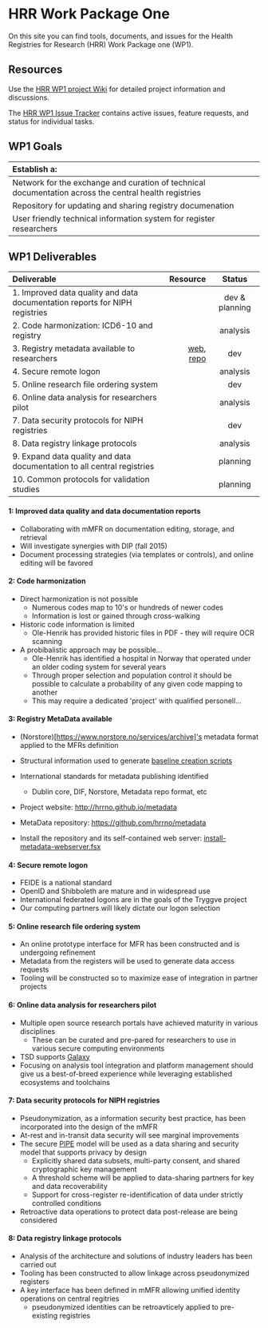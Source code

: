 # HRR Work Package One
On this site you can find tools, documents, and issues for the Health Registries for Research (HRR) Work Package one (WP1).


## Resources

Use the [HRR WP1 project Wiki](https://github.com/hrrno/wp1/wiki) for detailed project information and discussions.

The [HRR WP1 Issue Tracker](https://github.com/hrrno/wp1/issues) contains active issues, feature requests, and status for individual tasks.


## WP1 Goals

| Establish a: |
| :------------|
| Network for the exchange and curation of technical documentation across the central health registries |
| Repository for updating and sharing registry documenation |
| User friendly technical information system for register researchers  |


## WP1 Deliverables

| Deliverable  | Resource  | Status |
| :------------ | ---------------:| :-----:|
| 1. Improved data quality and data documentation reports for NIPH registries |  | dev & planning |
| 2. Code harmonization: ICD6-10 and registry | | analysis |
| 3. Registry metadata available to researchers | [web](http://hrrno.github.io/metadata/), [repo](https://github.com/hrrno/metadata/) | dev |
| 4. Secure remote logon  | | analysis |
| 5. Online research file ordering system | | dev |
| 6. Online data analysis for researchers pilot | | analysis |
| 7. Data security protocols for NIPH registries | |  dev |
| 8. Data registry linkage protocols | | analysis |
| 9. Expand data quality and data documentation to all central registries | | planning  |
| 10. Common protocols for validation studies | | planning |


#### 1: Improved data quality and data documentation reports

* Collaborating with mMFR on documentation editing, storage, and retrieval
* Will investigate synergies with DIP (fall 2015)
* Document processing strategies (via templates or controls), and online editing will be favored


#### 2: Code harmonization

* Direct harmonization is not possible
  * Numerous codes map to 10's or hundreds of newer codes
  * Information is lost or gained through cross-walking
* Historic code information is limited
  * Ole-Henrik has provided historic files in PDF - they will require OCR scanning
* A probibalistic approach may be possible...
  * Ole-Henrik has identified a hospital in Norway that operated under an older coding system for several years
  * Through proper selection and population control it should be possible to calculate a probability of any given code mapping to another
  * This may require a dedicated 'project' with qualified personell...


#### 3: Registry MetaData available


* (Norstore)[https://www.norstore.no/services/archive]'s metadata format applied to the MFRs definition
* Structural information used to generate [baseline creation scripts](https://github.com/hrrno/metadata/tree/master/registries/mfr/data/structure)
* International standards for metadata publishing identified
  * Dublin core, DIF, Norstore, Metadata repo format, etc 

* Project website: http://hrrno.github.io/metadata
* MetaData repository: https://github.com/hrrno/metadata
* Install the repository and its self-contained web server:  [install-metadata-webserver.fsx](https://github.com/hrrno/datamunger/blob/develop/Munger/Scripts/install-metadata-webserver.fsx)


#### 4: Secure remote logon

* FEIDE  is a national standard
* OpenID and Shibboleth are mature and in widespread use
* International federated logons are in the goals of the Tryggve project
* Our computing partners will likely dictate our logon selection


#### 5: Online research file ordering system

* An online prototype interface for MFR has been constructed and is undergoing refinement
* Metadata from the registers will be used to generate data access requests
* Tooling will be constructed so to maximize ease of integration in partner projects


#### 6: Online data analysis for researchers pilot

* Multiple open source research portals have achieved maturity in various disciplines
  * These can be curated and pre-pared for researchers to use in various secure computing environments
* TSD supports [Galaxy](https://galaxyproject.org/)
* Focusing on analysis tool integration and platform management should give us a best-of-breed experience while leveraging established ecosystems and toolchains


#### 7: Data security protocols for NIPH registries

* Pseudonymization, as a information security best practice, has been incorporated into the design of the mMFR
* At-rest and in-transit data security will see marginal improvements
* The secure [PIPE](http://academypublisher.com/jsw/vol03/no02/jsw03022332.pdf) model will be used as a data sharing and security model that supports privacy by design
  * Explicitly shared data subsets, multi-party consent, and shared cryptographic key management
  * A threshold scheme will be applied to data-sharing partners for key and data recoverability
  * Support for cross-register re-identification of data under strictly controlled conditions
* Retroactive data operations to protect data post-release are being considered


#### 8: Data registry linkage protocols

* Analysis of the architecture and solutions of industry leaders has been carried out 
* Tooling has been constructed to allow linkage across pseudonymized registers
* A key interface has been defined in mMFR allowing unified identity operations on central regitries
  * pseudonymized identities can be retroavticely applied to pre-existing registries









